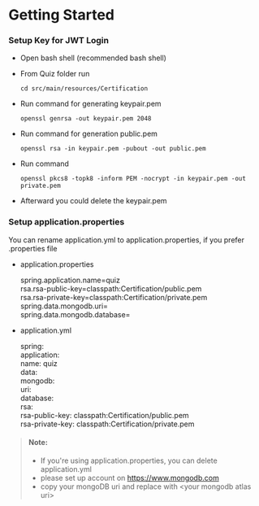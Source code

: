 # Getting Started

### Setup Key for JWT Login
+ Open bash shell (recommended bash shell)
+ From Quiz folder run

      cd src/main/resources/Certification
+ Run command for generating keypair.pem

      openssl genrsa -out keypair.pem 2048
+ Run command for generation public.pem

      openssl rsa -in keypair.pem -pubout -out public.pem
+ Run command

      openssl pkcs8 -topk8 -inform PEM -nocrypt -in keypair.pem -out private.pem
+ Afterward you could delete the keypair.pem

### Setup application.properties
You can rename application.yml to application.properties, if you prefer .properties file
+ application.properties  


    spring.application.name=quiz  
    rsa.rsa-public-key=classpath:Certification/public.pem  
    rsa.rsa-private-key=classpath:Certification/private.pem  
    spring.data.mongodb.uri= <your mongodb atlas uri>  
    spring.data.mongodb.database= <your database name>  

+ application.yml


    spring:  
        application:  
            name: quiz  
        data:  
            mongodb:  
                uri: <your mongodb atlas uri>  
                database: <your database name>  
    rsa:  
        rsa-public-key: classpath:Certification/public.pem  
        rsa-private-key: classpath:Certification/private.pem  


> #### Note:
> + If you're using application.properties, you can delete application.yml
> + please set up account on <https://www.mongodb.com>
> + copy your mongoDB uri and replace with \<your mongodb atlas uri>



